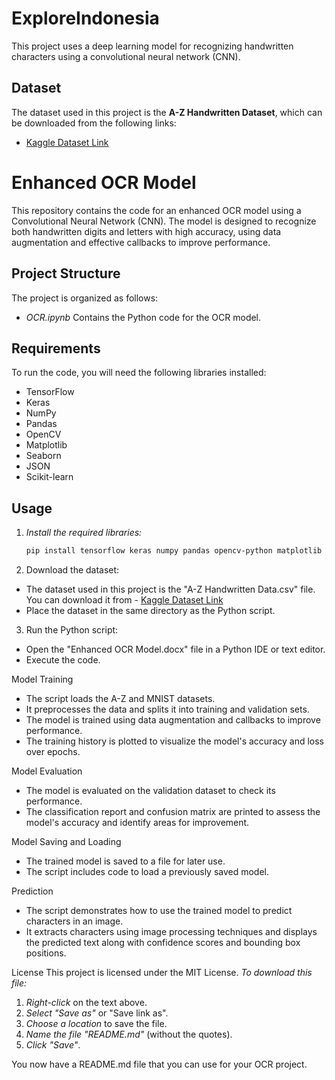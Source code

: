 # ExploreIndonesia

This project uses a deep learning model for recognizing handwritten characters using a convolutional neural network (CNN).

## Dataset
The dataset used in this project is the **A-Z Handwritten Dataset**, which can be downloaded from the following links:

- [Kaggle Dataset Link](https://www.kaggle.com/datasets/sachinpatel21/az-handwritten-alphabets-in-csv-format) <!-- Link ke Kaggle -->

# Enhanced OCR Model
This repository contains the code for an enhanced OCR model using a Convolutional Neural Network (CNN). The model is designed to recognize both handwritten digits and letters with high accuracy, using data augmentation and effective callbacks to improve performance.

## Project Structure
The project is organized as follows:
- *OCR.ipynb* Contains the Python code for the OCR model.

## Requirements
To run the code, you will need the following libraries installed:
- TensorFlow
- Keras
- NumPy
- Pandas
- OpenCV
- Matplotlib
- Seaborn
- JSON
- Scikit-learn

## Usage
1. *Install the required libraries:*
   ```bash
   pip install tensorflow keras numpy pandas opencv-python matplotlib seaborn json scikit-learn

2. Download the dataset:
* The dataset used in this project is the "A-Z Handwritten Data.csv" file. You can download it from - [Kaggle Dataset Link](https://www.kaggle.com/datasets/sachinpatel21/az-handwritten-alphabets-in-csv-format) <!-- Link ke Kaggle -->
* Place the dataset in the same directory as the Python script.

3. Run the Python script:
* Open the "Enhanced OCR Model.docx" file in a Python IDE or text editor.
* Execute the code.

Model Training
* The script loads the A-Z and MNIST datasets.
* It preprocesses the data and splits it into training and validation sets.
* The model is trained using data augmentation and callbacks to improve performance.
* The training history is plotted to visualize the model's accuracy and loss over epochs.

Model Evaluation
* The model is evaluated on the validation dataset to check its performance.
* The classification report and confusion matrix are printed to assess the model's accuracy and identify areas for improvement.

Model Saving and Loading
* The trained model is saved to a file for later use.
* The script includes code to load a previously saved model.

Prediction
* The script demonstrates how to use the trained model to predict characters in an image.
* It extracts characters using image processing techniques and displays the predicted text along with confidence scores and bounding box positions.

License
This project is licensed under the MIT License.
*To download this file:*

1. *Right-click* on the text above.
2. *Select "Save as"* or "Save link as".
3. *Choose a location* to save the file.
4. *Name the file "README.md"* (without the quotes).
5. *Click "Save"*. 

You now have a README.md file that you can use for your OCR project.
